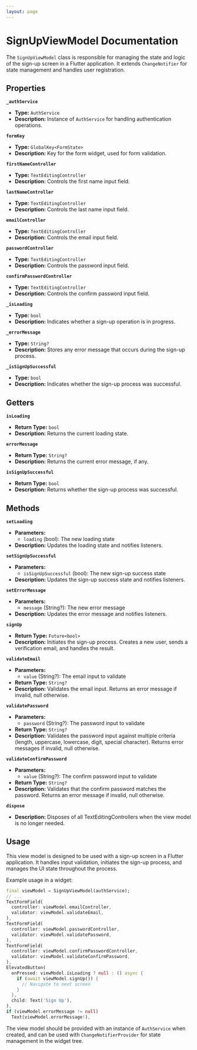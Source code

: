 ```yaml
---
layout: page
---
```


# SignUpViewModel Documentation

The `SignUpViewModel` class is responsible for managing the state and logic of the sign-up screen in a Flutter application. It extends `ChangeNotifier` for state management and handles user registration.

## Properties

**`_authService`**
- **Type:** `AuthService`
- **Description:** Instance of `AuthService` for handling authentication operations.

**`formKey`**
- **Type:** `GlobalKey<FormState>`
- **Description:** Key for the form widget, used for form validation.

**`firstNameController`**
- **Type:** `TextEditingController`
- **Description:** Controls the first name input field.

**`lastNameController`**
- **Type:** `TextEditingController`
- **Description:** Controls the last name input field.

**`emailController`**
- **Type:** `TextEditingController`
- **Description:** Controls the email input field.

**`passwordController`**
- **Type:** `TextEditingController`
- **Description:** Controls the password input field.

**`confirmPasswordController`**
- **Type:** `TextEditingController`
- **Description:** Controls the confirm password input field.

**`_isLoading`**
- **Type:** `bool`
- **Description:** Indicates whether a sign-up operation is in progress.

**`_errorMessage`**
- **Type:** `String?`
- **Description:** Stores any error message that occurs during the sign-up process.

**`_isSignUpSuccessful`**
- **Type:** `bool`
- **Description:** Indicates whether the sign-up process was successful.

## Getters

**`isLoading`**
- **Return Type:** `bool`
- **Description:** Returns the current loading state.

**`errorMessage`**
- **Return Type:** `String?`
- **Description:** Returns the current error message, if any.

**`isSignUpSuccessful`**
- **Return Type:** `bool`
- **Description:** Returns whether the sign-up process was successful.

## Methods

**`setLoading`**
- **Parameters:**
  - `loading` (bool): The new loading state
- **Description:** Updates the loading state and notifies listeners.

**`setSignUpSuccessful`**
- **Parameters:**
  - `isSignUpSuccessful` (bool): The new sign-up success state
- **Description:** Updates the sign-up success state and notifies listeners.

**`setErrorMessage`**
- **Parameters:**
  - `message` (String?): The new error message
- **Description:** Updates the error message and notifies listeners.

**`signUp`**
- **Return Type:** `Future<bool>`
- **Description:** Initiates the sign-up process. Creates a new user, sends a verification email, and handles the result.

**`validateEmail`**
- **Parameters:**
  - `value` (String?): The email input to validate
- **Return Type:** `String?`
- **Description:** Validates the email input. Returns an error message if invalid, null otherwise.

**`validatePassword`**
- **Parameters:**
  - `password` (String?): The password input to validate
- **Return Type:** `String?`
- **Description:** Validates the password input against multiple criteria (length, uppercase, lowercase, digit, special character). Returns error messages if invalid, null otherwise.

**`validateConfirmPassword`**
- **Parameters:**
  - `value` (String?): The confirm password input to validate
- **Return Type:** `String?`
- **Description:** Validates that the confirm password matches the password. Returns an error message if invalid, null otherwise.

**`dispose`**
- **Description:** Disposes of all TextEditingControllers when the view model is no longer needed.

## Usage

This view model is designed to be used with a sign-up screen in a Flutter application. It handles input validation, initiates the sign-up process, and manages the UI state throughout the process.

Example usage in a widget:

```dart
final viewModel = SignUpViewModel(authService);
// ...
TextFormField(
  controller: viewModel.emailController,
  validator: viewModel.validateEmail,
),
TextFormField(
  controller: viewModel.passwordController,
  validator: viewModel.validatePassword,
),
TextFormField(
  controller: viewModel.confirmPasswordController,
  validator: viewModel.validateConfirmPassword,
),
ElevatedButton(
  onPressed: viewModel.isLoading ? null : () async {
    if (await viewModel.signUp()) {
      // Navigate to next screen
    }
  },
  child: Text('Sign Up'),
),
if (viewModel.errorMessage != null)
  Text(viewModel.errorMessage!),
```

The view model should be provided with an instance of `AuthService` when created, and can be used with `ChangeNotifierProvider` for state management in the widget tree.
